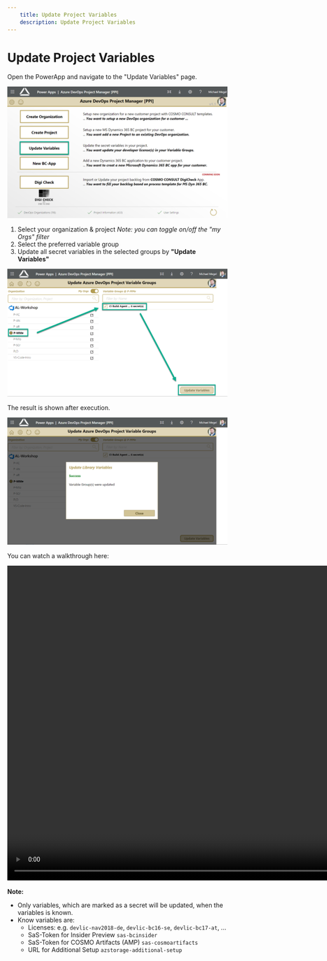 ```yaml
---
    title: Update Project Variables
    description: Update Project Variables
---
```


# Update Project Variables

Open the PowerApp and navigate to the "Update Variables" page.

![Update Variables Page](../media/update-variables-1.png "Open Update Variables Page")

1. Select your organization & project *Note: you can toggle on/off the "my Orgs" filter*
1. Select the preferred variable group
1. Update all secret variables in the selected groups by **"Update Variables"**

![Update Variables](../media/update-variables-2.png "Update all secret Variables")

The result is shown after execution.

![Update Variables Result](../media/update-variables-3.png "Update Variables Result")

You can watch a walkthrough here:

<video width="1280px" height="720px" controls>
  <source src="../media/powerapps/update-variables.webm" type='video/webm; codecs="vp8, vorbis"'>
  Your browser does not support the video tag.
</video>

**Note:**

* Only variables, which are marked as a secret will be updated, when the variables is known.
* Know variables are:
  * Licenses: e.g. `devlic-nav2018-de`, `devlic-bc16-se`, `devlic-bc17-at`, ...
  * SaS-Token for Insider Preview `sas-bcinsider`
  * SaS-Token for COSMO Artifacts (AMP) `sas-cosmoartifacts`
  * URL for Additional Setup `azstorage-additional-setup`

